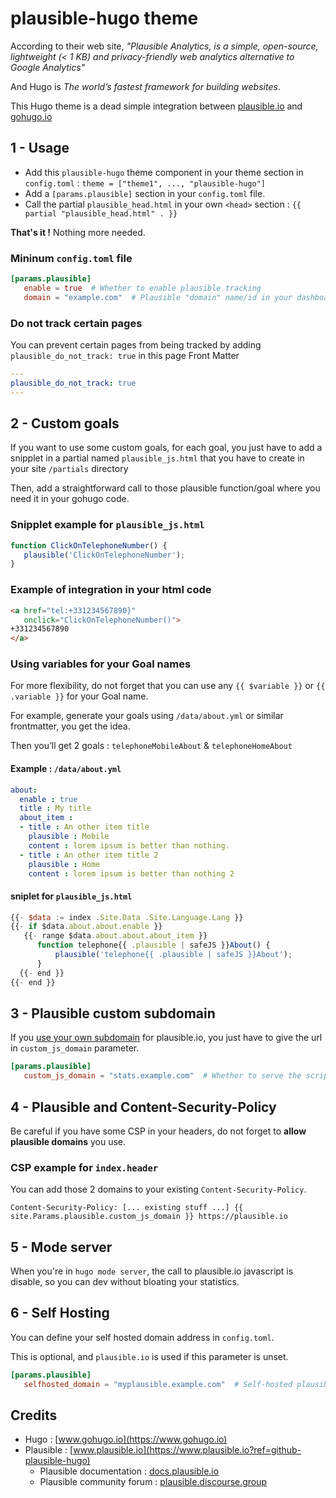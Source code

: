 # plausible-hugo theme

According to their web site, *"Plausible Analytics, is a simple, open-source, lightweight (< 1 KB) and privacy-friendly web analytics alternative to Google Analytics"*

And Hugo is *The world’s fastest framework for building websites*.

This Hugo theme is a dead simple integration between [plausible.io](https://www.plausible.io?ref=github-plausible-hugo) and [gohugo.io](https://www.gohugo.io)

## 1 - Usage

- Add this `plausible-hugo` theme component in your theme section in `config.toml` : `theme = ["theme1", ..., "plausible-hugo"]`
- Add a `[params.plausible]` section in your `config.toml` file.
- Call the partial `plausible_head.html` in your own `<head>` section : `{{ partial "plausible_head.html" . }}`

**That's it !** Nothing more needed.

### Mininum `config.toml` file

```toml
[params.plausible]
   enable = true  # Whether to enable plausible tracking
   domain = "example.com"  # Plausible "domain" name/id in your dashboard
```

### Do not track certain pages

You can prevent certain pages from being tracked by adding `plausible_do_not_track: true` in this page Front Matter

```yaml
---
plausible_do_not_track: true
---
```

## 2 - Custom goals

If you want to use some custom goals, for each goal, you just have to add a snipplet in a partial named `plausible_js.html` that you have to create in your site `/partials` directory

Then, add a straightforward call to those plausible function/goal where you need it in your gohugo code.

### Snipplet example for `plausible_js.html`

```js
function ClickOnTelephoneNumber() {
   plausible('ClickOnTelephoneNumber');
}
```

### Example of integration in your html code

```html
<a href="tel:+331234567890}"
   onclick="ClickOnTelephoneNumber()">
+331234567890
</a>
```

### Using variables for your Goal names

For more flexibility, do not forget that you can use any `{{ $variable }}` or `{{ .variable }}` for your Goal name.

For example, generate your goals using `/data/about.yml` or similar frontmatter, you get the idea.

Then you’ll get 2 goals : `telephoneMobileAbout` & `telephoneHomeAbout`

#### Example : `/data/about.yml`

```yml
about:
  enable : true
  title : My title
  about_item :
  - title : An other item title
    plausible : Mobile
    content : lorem ipsum is better than nothing.
  - title : An other item title 2
    plausible : Home
    content : lorem ipsum is better than nothing 2
```

#### sniplet for `plausible_js.html`

```js
{{- $data := index .Site.Data .Site.Language.Lang }}
{{- if $data.about.about.enable }}
   {{- range $data.about.about.about_item }}
      function telephone{{ .plausible | safeJS }}About() {
          plausible('telephone{{ .plausible | safeJS }}About');
      }
  {{- end }}
{{- end }}
```

## 3 - Plausible custom subdomain

If you [use your own subdomain](https://docs.plausible.io/custom-domain) for plausible.io, you just have to give the url in `custom_js_domain` parameter.

```toml
[params.plausible]
   custom_js_domain = "stats.example.com"  # Whether to serve the script from a custom domain (https://docs.plausible.io/custom-domain) (Optional)
```

## 4 - Plausible and Content-Security-Policy

Be careful if you have some CSP in your headers, do not forget to **allow plausible domains** you use.

### CSP example for `index.header`

You can add those 2 domains to your existing `Content-Security-Policy`.

```headers
Content-Security-Policy: [... existing stuff ...] {{ site.Params.plausible.custom_js_domain }} https://plausible.io
```

## 5 - Mode server

When you're in `hugo mode server`, the call to plausible.io javascript is disable, so you can dev without bloating your statistics.

## 6 - Self Hosting

You can define your self hosted domain address in `config.toml`.

This is optional, and `plausible.io` is used if this parameter is unset.

```toml
[params.plausible]
   selfhosted_domain = "myplausible.example.com"  # Self-hosted plausible domain
```

## Credits

- Hugo : [www.gohugo.io](https://www.gohugo.io)
- Plausible : [www.plausible.io](https://www.plausible.io?ref=github-plausible-hugo)
  - Plausible documentation : [docs.plausible.io](https://docs.plausible.io?ref=github-plausible-hugo)
  - Plausible community forum : [plausible.discourse.group](https://plausible.discourse.group?ref=github-plausible-hugo)
